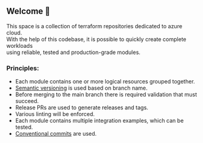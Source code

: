 ## Welcome 👋
This space is a collection of terraform repositories dedicated to azure cloud.  
With the help of this codebase, it is possible to quickly create complete workloads  
using reliable, tested and production-grade modules.

### Principles:

* Each module contains one or more logical resources grouped together.
* [Semantic versioning](https://semver.org/) is used based on branch name.
* Before merging to the main branch there is required validation that must succeed.
* Release PRs are used to generate releases and tags.
* Various linting will be enforced.
* Each module contains multiple integration examples, which can be tested.
* [Conventional commits](https://www.conventionalcommits.org/en/v1.0.0/) are used.
